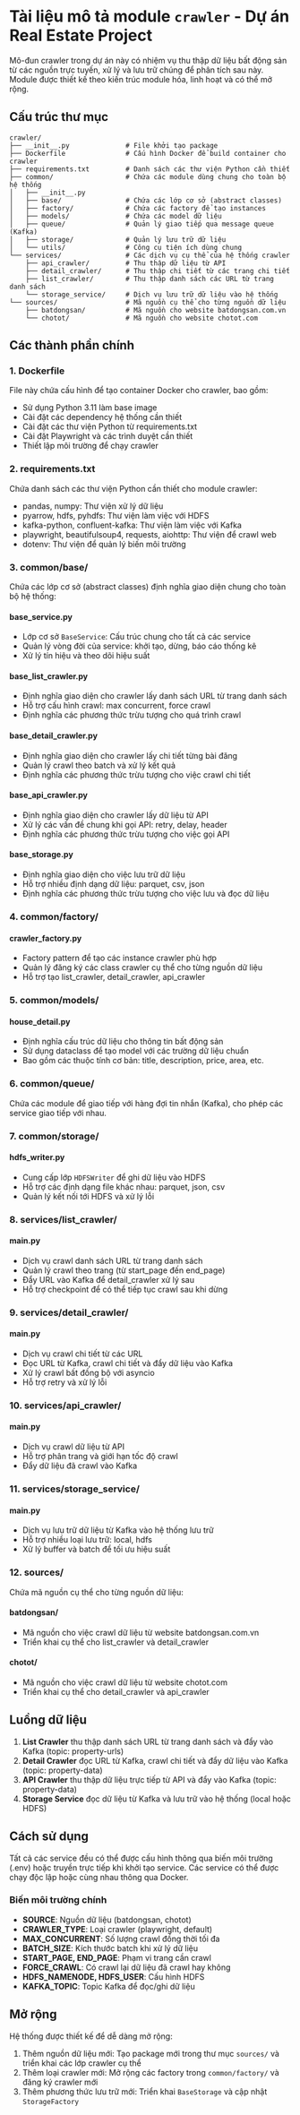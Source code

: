 # Tài liệu mô tả module `crawler` - Dự án Real Estate Project

Mô-đun crawler trong dự án này có nhiệm vụ thu thập dữ liệu bất động sản từ các nguồn trực tuyến, xử lý và lưu trữ chúng để phân tích sau này. Module được thiết kế theo kiến trúc module hóa, linh hoạt và có thể mở rộng.

## Cấu trúc thư mục

```
crawler/
├── __init__.py              # File khởi tạo package
├── Dockerfile               # Cấu hình Docker để build container cho crawler
├── requirements.txt         # Danh sách các thư viện Python cần thiết
├── common/                  # Chứa các module dùng chung cho toàn bộ hệ thống
│   ├── __init__.py
│   ├── base/                # Chứa các lớp cơ sở (abstract classes)
│   ├── factory/             # Chứa các factory để tạo instances
│   ├── models/              # Chứa các model dữ liệu
│   ├── queue/               # Quản lý giao tiếp qua message queue (Kafka)
│   ├── storage/             # Quản lý lưu trữ dữ liệu
│   └── utils/               # Công cụ tiện ích dùng chung
└── services/                # Các dịch vụ cụ thể của hệ thống crawler
    ├── api_crawler/         # Thu thập dữ liệu từ API
    ├── detail_crawler/      # Thu thập chi tiết từ các trang chi tiết
    ├── list_crawler/        # Thu thập danh sách các URL từ trang danh sách
    └── storage_service/     # Dịch vụ lưu trữ dữ liệu vào hệ thống
└── sources/                 # Mã nguồn cụ thể cho từng nguồn dữ liệu
    ├── batdongsan/          # Mã nguồn cho website batdongsan.com.vn
    └── chotot/              # Mã nguồn cho website chotot.com
```

## Các thành phần chính

### 1. Dockerfile

File này chứa cấu hình để tạo container Docker cho crawler, bao gồm:

-   Sử dụng Python 3.11 làm base image
-   Cài đặt các dependency hệ thống cần thiết
-   Cài đặt các thư viện Python từ requirements.txt
-   Cài đặt Playwright và các trình duyệt cần thiết
-   Thiết lập môi trường để chạy crawler

### 2. requirements.txt

Chứa danh sách các thư viện Python cần thiết cho module crawler:

-   pandas, numpy: Thư viện xử lý dữ liệu
-   pyarrow, hdfs, pyhdfs: Thư viện làm việc với HDFS
-   kafka-python, confluent-kafka: Thư viện làm việc với Kafka
-   playwright, beautifulsoup4, requests, aiohttp: Thư viện để crawl web
-   dotenv: Thư viện để quản lý biến môi trường

### 3. common/base/

Chứa các lớp cơ sở (abstract classes) định nghĩa giao diện chung cho toàn bộ hệ thống:

#### base_service.py

-   Lớp cơ sở `BaseService`: Cấu trúc chung cho tất cả các service
-   Quản lý vòng đời của service: khởi tạo, dừng, báo cáo thống kê
-   Xử lý tín hiệu và theo dõi hiệu suất

#### base_list_crawler.py

-   Định nghĩa giao diện cho crawler lấy danh sách URL từ trang danh sách
-   Hỗ trợ cấu hình crawl: max concurrent, force crawl
-   Định nghĩa các phương thức trừu tượng cho quá trình crawl

#### base_detail_crawler.py

-   Định nghĩa giao diện cho crawler lấy chi tiết từng bài đăng
-   Quản lý crawl theo batch và xử lý kết quả
-   Định nghĩa các phương thức trừu tượng cho việc crawl chi tiết

#### base_api_crawler.py

-   Định nghĩa giao diện cho crawler lấy dữ liệu từ API
-   Xử lý các vấn đề chung khi gọi API: retry, delay, header
-   Định nghĩa các phương thức trừu tượng cho việc gọi API

#### base_storage.py

-   Định nghĩa giao diện cho việc lưu trữ dữ liệu
-   Hỗ trợ nhiều định dạng dữ liệu: parquet, csv, json
-   Định nghĩa các phương thức trừu tượng cho việc lưu và đọc dữ liệu

### 4. common/factory/

#### crawler_factory.py

-   Factory pattern để tạo các instance crawler phù hợp
-   Quản lý đăng ký các class crawler cụ thể cho từng nguồn dữ liệu
-   Hỗ trợ tạo list_crawler, detail_crawler, api_crawler

### 5. common/models/

#### house_detail.py

-   Định nghĩa cấu trúc dữ liệu cho thông tin bất động sản
-   Sử dụng dataclass để tạo model với các trường dữ liệu chuẩn
-   Bao gồm các thuộc tính cơ bản: title, description, price, area, etc.

### 6. common/queue/

Chứa các module để giao tiếp với hàng đợi tin nhắn (Kafka), cho phép các service giao tiếp với nhau.

### 7. common/storage/

#### hdfs_writer.py

-   Cung cấp lớp `HDFSWriter` để ghi dữ liệu vào HDFS
-   Hỗ trợ các định dạng file khác nhau: parquet, json, csv
-   Quản lý kết nối tới HDFS và xử lý lỗi

### 8. services/list_crawler/

#### main.py

-   Dịch vụ crawl danh sách URL từ trang danh sách
-   Quản lý crawl theo trang (từ start_page đến end_page)
-   Đẩy URL vào Kafka để detail_crawler xử lý sau
-   Hỗ trợ checkpoint để có thể tiếp tục crawl sau khi dừng

### 9. services/detail_crawler/

#### main.py

-   Dịch vụ crawl chi tiết từ các URL
-   Đọc URL từ Kafka, crawl chi tiết và đẩy dữ liệu vào Kafka
-   Xử lý crawl bất đồng bộ với asyncio
-   Hỗ trợ retry và xử lý lỗi

### 10. services/api_crawler/

#### main.py

-   Dịch vụ crawl dữ liệu từ API
-   Hỗ trợ phân trang và giới hạn tốc độ crawl
-   Đẩy dữ liệu đã crawl vào Kafka

### 11. services/storage_service/

#### main.py

-   Dịch vụ lưu trữ dữ liệu từ Kafka vào hệ thống lưu trữ
-   Hỗ trợ nhiều loại lưu trữ: local, hdfs
-   Xử lý buffer và batch để tối ưu hiệu suất

### 12. sources/

Chứa mã nguồn cụ thể cho từng nguồn dữ liệu:

#### batdongsan/

-   Mã nguồn cho việc crawl dữ liệu từ website batdongsan.com.vn
-   Triển khai cụ thể cho list_crawler và detail_crawler

#### chotot/

-   Mã nguồn cho việc crawl dữ liệu từ website chotot.com
-   Triển khai cụ thể cho detail_crawler và api_crawler

## Luồng dữ liệu

1. **List Crawler** thu thập danh sách URL từ trang danh sách và đẩy vào Kafka (topic: property-urls)
2. **Detail Crawler** đọc URL từ Kafka, crawl chi tiết và đẩy dữ liệu vào Kafka (topic: property-data)
3. **API Crawler** thu thập dữ liệu trực tiếp từ API và đẩy vào Kafka (topic: property-data)
4. **Storage Service** đọc dữ liệu từ Kafka và lưu trữ vào hệ thống (local hoặc HDFS)

## Cách sử dụng

Tất cả các service đều có thể được cấu hình thông qua biến môi trường (.env) hoặc truyền trực tiếp khi khởi tạo service. Các service có thể được chạy độc lập hoặc cùng nhau thông qua Docker.

### Biến môi trường chính

-   **SOURCE**: Nguồn dữ liệu (batdongsan, chotot)
-   **CRAWLER_TYPE**: Loại crawler (playwright, default)
-   **MAX_CONCURRENT**: Số lượng crawl đồng thời tối đa
-   **BATCH_SIZE**: Kích thước batch khi xử lý dữ liệu
-   **START_PAGE, END_PAGE**: Phạm vi trang cần crawl
-   **FORCE_CRAWL**: Có crawl lại dữ liệu đã crawl hay không
-   **HDFS_NAMENODE, HDFS_USER**: Cấu hình HDFS
-   **KAFKA_TOPIC**: Topic Kafka để đọc/ghi dữ liệu

## Mở rộng

Hệ thống được thiết kế để dễ dàng mở rộng:

1. Thêm nguồn dữ liệu mới: Tạo package mới trong thư mục `sources/` và triển khai các lớp crawler cụ thể
2. Thêm loại crawler mới: Mở rộng các factory trong `common/factory/` và đăng ký crawler mới
3. Thêm phương thức lưu trữ mới: Triển khai `BaseStorage` và cập nhật `StorageFactory`
